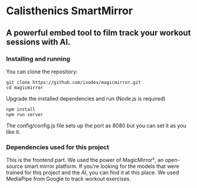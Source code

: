 # Calisthenics SmartMirror
## A powerful embed tool to film track your workout sessions with AI.

### Installing and running

You can clone the repository:
```
git clone https://github.com/ixodev/magicmirror.git
cd magicmirror
```

Upgrade the installed dependencies and run (Node.js is required)
```
npm install
npm run server
```

The config/config.js file sets up the port as 8080 but you can set it as you like it.

### Dependencies used for this project

This is the frontend part. We used the power of MagicMirror², an open-source smart mirror platform. If you're looking for the models that were trained for this project and the AI, you can find it at
<a style="text-decoration: none" href="https://www.github.com/ixodev/smartmirror">this place</a>. We used MediaPipe from Google to track workout exercises.

